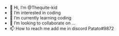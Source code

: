 - 👋 Hi, I’m @Thequite-kid
- 👀 I’m interested in coding
- 🌱 I’m currently learning coding
- 💞️ I’m looking to collaborate on ...
- 📫 How to reach me add me in discord Patato#9872

<!---
Thequite-kid/Thequite-kid is a ✨ special ✨ repository because its `README.md` (this file) appears on your GitHub profile.
You can click the Preview link to take a look at your changes.
--->
